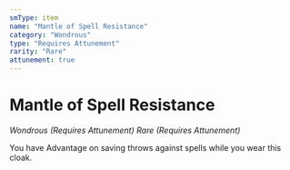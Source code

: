 ```yaml
---
smType: item
name: "Mantle of Spell Resistance"
category: "Wondrous"
type: "Requires Attunement"
rarity: "Rare"
attunement: true
---
```


# Mantle of Spell Resistance
*Wondrous (Requires Attunement) Rare (Requires Attunement)*

You have Advantage on saving throws against spells while you wear this cloak.
